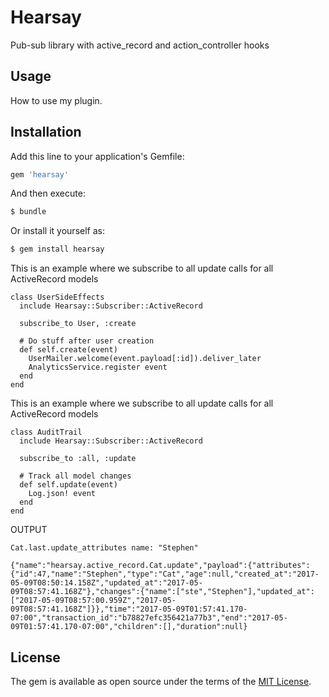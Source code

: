 # Hearsay
Pub-sub library with active_record and action_controller hooks

## Usage
How to use my plugin.

## Installation
Add this line to your application's Gemfile:

```ruby
gem 'hearsay'
```

And then execute:
```bash
$ bundle
```

Or install it yourself as:
```bash
$ gem install hearsay
```

This is an example where we subscribe to all update calls for all ActiveRecord models
```
class UserSideEffects
  include Hearsay::Subscriber::ActiveRecord

  subscribe_to User, :create

  # Do stuff after user creation
  def self.create(event)
    UserMailer.welcome(event.payload[:id]).deliver_later
    AnalyticsService.register event
  end
end
```

This is an example where we subscribe to all update calls for all ActiveRecord models
```
class AuditTrail
  include Hearsay::Subscriber::ActiveRecord

  subscribe_to :all, :update

  # Track all model changes
  def self.update(event)
    Log.json! event
  end
end
```

OUTPUT
```
Cat.last.update_attributes name: "Stephen"

{"name":"hearsay.active_record.Cat.update","payload":{"attributes":{"id":47,"name":"Stephen","type":"Cat","age":null,"created_at":"2017-05-09T08:50:14.158Z","updated_at":"2017-05-09T08:57:41.168Z"},"changes":{"name":["ste","Stephen"],"updated_at":["2017-05-09T08:57:00.959Z","2017-05-09T08:57:41.168Z"]}},"time":"2017-05-09T01:57:41.170-07:00","transaction_id":"b78827efc356421a77b3","end":"2017-05-09T01:57:41.170-07:00","children":[],"duration":null}
```

## License
The gem is available as open source under the terms of the [MIT License](http://opensource.org/licenses/MIT).
